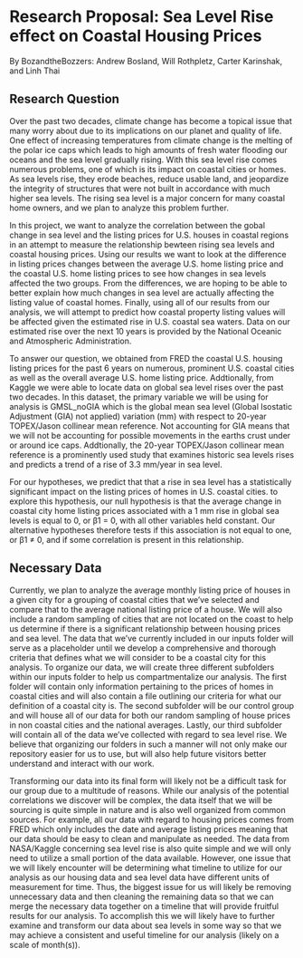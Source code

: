 # Research Proposal: Sea Level Rise effect on Coastal Housing Prices
By BozandtheBozzers: 
Andrew Bosland, Will Rothpletz, Carter Karinshak, and Linh Thai

## Research Question

Over the past two decades, climate change has become a topical issue that many worry about due to its implications on our planet and quality of life. One effect of increasing temperatures from climate change is the melting of the polar ice caps which leads to high amounts of fresh water flooding our oceans and the sea level gradually rising. With this sea level rise comes numerous problems, one of which is its impact on coastal cities or homes. As sea levels rise, they erode beaches, reduce usable land, and jeopardize the integrity of structures that were not built in accordance with much higher sea levels. The rising sea level is a major concern for many coastal home owners, and we plan to analyze this problem further. 

In this project, we want to analyze the correlation between the gobal change in sea level and the listing prices for U.S. houses in coastal regions in an
attempt to measure the relationship bewteen rising sea levels and coastal housing prices. Using our results we want to look at the difference in listing prices changes between the average U.S. home listing price and the coastal U.S. home listing prices to see how changes in sea levels affected the two groups. From the differences, we are hoping to be able to better explain how much changes in sea level are actually affecting the listing value of coastal homes. Finally, using all of our results from our analysis, we will attempt to predict how coastal property listing values will be affected given the estimated rise in U.S. coastal sea waters. Data on our estimated rise over the next 10 years is provided by the National Oceanic and Atmospheric Administration.

To answer our question, we obtained from FRED the coastal U.S. housing listing prices for the past 6 years on numerous, prominent U.S. coastal cities as well as the overall average U.S. home listing price. Addtionally, from Kaggle we were able to locate data on global sea level rises over the past two decades. In this dataset, the primary variable we will be using for analysis is GMSL_noGIA which is the global mean sea level (Global Isostatic Adjustment (GIA) not applied) variation (mm) with respect to 20-year TOPEX/Jason collinear mean reference. Not accounting for GIA means that we will not be accounting for possible movements in the earths crust under or around ice caps. Addtionally, the 20-year TOPEX/Jason collinear mean reference is a prominently used study that examines historic sea levels rises and predicts a trend of a rise of 3.3 mm/year in sea level. 

For our hypotheses, we predict that that a rise in sea level has a statistically significant impact on the listing prices of homes in U.S. coastal cities. to explore this hypothesis, our null hypothesis is that the average change in coastal city home listing prices associated with a 1 mm rise in global sea levels is equal to 0, or β1 = 0, with all other variables held constant. Our alternative hypotheses therefore tests if this association is not equal to one, or β1 ≠ 0, and if some correlation is present in this relationship. 


## Necessary Data

Currently, we plan to analyze the average monthly listing price of houses in a given city for a grouping of coastal cities that we’ve selected and compare that to the average national listing price of a house. We will also include a random sampling of cities that are not located on the coast to help us determine if there is a significant relationship between housing prices and sea level. The data that we’ve currently included in our inputs folder will serve as a placeholder until we develop a comprehensive and thorough criteria that defines what we will consider to be a coastal city for this analysis. To organize our data, we will create three different subfolders within our inputs folder to help us compartmentalize our analysis. The first folder will contain only information pertaining to the prices of homes in coastal cities and will also contain a file outlining our criteria for what our definition of a coastal city is. The second subfolder will be our control group and will house all of our data for both our random sampling of house prices in non coastal cities and the national averages. Lastly, our third subfolder will contain all of the data we’ve collected with regard to sea level rise. We believe that organizing our folders in such a manner will not only make our repository easier for us to use, but will also help future visitors better understand and interact with our work. 

Transforming our data into its final form will likely not be a difficult task for our group due to a multitude of reasons. While our analysis of the potential correlations we discover will be complex, the data itself that we will be sourcing is quite simple in nature and is also well organized from common sources. For example, all our data with regard to housing prices comes from FRED which only includes the date and average listing prices meaning that our data should be easy to clean and manipulate as needed. The data from NASA/Kaggle concerning sea level rise is also quite simple and we will only need to utilize a small portion of the data available. However, one issue that we will likely encounter will be determining what timeline to utilize for our analysis as our housing data and sea level data have different units of measurement for time. Thus, the biggest issue for us will likely be removing unnecessary data and then cleaning the remaining data so that we can merge the necessary data together on a timeline that will provide fruitful results for our analysis. To accomplish this we will likely have to further examine and transform our data about sea levels in some way so that we may achieve a consistent and useful timeline for our analysis (likely on a scale of month(s)).
